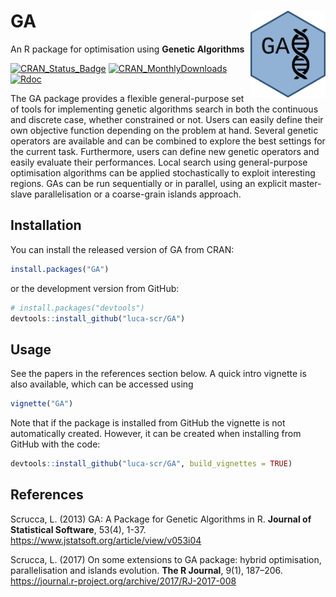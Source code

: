 
<!-- README.md is generated from README.Rmd. Please edit that file -->

# GA <img src="sticker.png" align="right" width="120px" />

An R package for optimisation using **Genetic
Algorithms**

[![CRAN\_Status\_Badge](http://www.r-pkg.org/badges/version/GA)](https://cran.r-project.org/package=GA)
[![CRAN\_MonthlyDownloads](http://cranlogs.r-pkg.org/badges/GA)](https://cran.r-project.org/package=GA)
[![Rdoc](http://www.rdocumentation.org/badges/version/GA)](http://www.rdocumentation.org/packages/GA)

The GA package provides a flexible general-purpose set of tools for
implementing genetic algorithms search in both the continuous and
discrete case, whether constrained or not. Users can easily define their
own objective function depending on the problem at hand. Several genetic
operators are available and can be combined to explore the best settings
for the current task. Furthermore, users can define new genetic
operators and easily evaluate their performances. Local search using
general-purpose optimisation algorithms can be applied stochastically to
exploit interesting regions. GAs can be run sequentially or in parallel,
using an explicit master-slave parallelisation or a coarse-grain islands
approach.

## Installation

You can install the released version of GA from CRAN:

``` r
install.packages("GA")
```

or the development version from GitHub:

``` r
# install.packages("devtools")
devtools::install_github("luca-scr/GA")
```

## Usage

See the papers in the references section below. A quick intro vignette
is also available, which can be accessed using

``` r
vignette("GA")
```

Note that if the package is installed from GitHub the vignette is not
automatically created. However, it can be created when installing from
GitHub with the code:

``` r
devtools::install_github("luca-scr/GA", build_vignettes = TRUE)
```

## References

Scrucca, L. (2013) GA: A Package for Genetic Algorithms in R. **Journal
of Statistical Software**, 53(4), 1-37.
<https://www.jstatsoft.org/article/view/v053i04>

Scrucca, L. (2017) On some extensions to GA package: hybrid
optimisation, parallelisation and islands evolution. **The R Journal**,
9(1), 187–206. <https://journal.r-project.org/archive/2017/RJ-2017-008>
